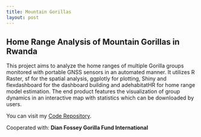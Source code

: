 ```yaml
---
title: Mountain Gorillas
layout: post
---
```


## Home Range Analysis of Mountain Gorillas in Rwanda

This project aims to analyze the home ranges of multiple Gorilla groups monitored with portable GNSS sensors in an automated manner. It utilizes R Raster, sf for the spatial analysis, ggplotly for plotting, Shiny and flexdashboard for the dashboard building and adehabitatHR for home range model estimation. The end product features the visualization of group dynamics in an interactive map with statistics which can be downloaded by users. 


You can visit my [Code Repository](https://github.com/pinkychow1010/HomeRangeAnalysis).

Cooperated with: **Dian Fossey Gorilla Fund International**
